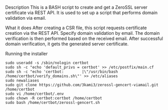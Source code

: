 Description
This is a BASH script to create and get a ZeroSSL server certificate via REST API. It is used to set up a script that performs domain validation via email.

What it does
After creating a CSR file, this script requests certificate creation via the REST API. Specify domain validation by email. The domain verification is then performed based on the received email. After successful domain verification, it gets the generated server certificate.

Running the installer
```
sudo useradd -s /sbin/nologin certbot
sudo sh -c "echo 'default_privs = certbot' >> /etc/postfix/main.cf
sudo sh -c "echo 'certbot:        |\"/usr/bin/bash /home/certbot/verify_domains.sh\"' >> /etc/aliases
sudo newaliases
sudo git clone https://github.com/3kami3/zerossl-gencert-viamail.git /home/certbot
sudo vi /home/certbot/.env
sudo chown -R certbot:certbot /home/certbot
sudo bash /home/certbot/zerossl-gencert.sh
```
